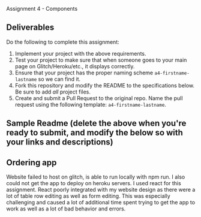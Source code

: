 Assignment 4 - Components

Deliverables
---

Do the following to complete this assignment:

1. Implement your project with the above requirements.
3. Test your project to make sure that when someone goes to your main page on Glitch/Heroku/etc., it displays correctly.
4. Ensure that your project has the proper naming scheme `a4-firstname-lastname` so we can find it.
5. Fork this repository and modify the README to the specifications below. Be sure to add *all* project files.
6. Create and submit a Pull Request to the original repo. Name the pull request using the following template: `a4-firstname-lastname`.

Sample Readme (delete the above when you're ready to submit, and modify the below so with your links and descriptions)
---

## Ordering app
Website failed to host on glitch, is able to run locally with npm run. I also could not get the app to deploy on heroku servers. 
I used react for this assignment.
React poorly integrated with my website design as there were a lot of table row editing as well as form editing. This was especially challenging and caused a lot of additional time spent trying to get the app to work as well as a lot of bad behavior and errors.
